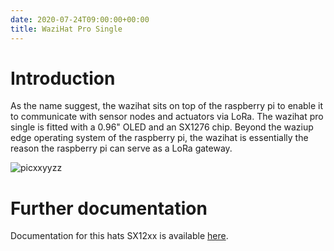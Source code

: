 ```yaml
---
date: 2020-07-24T09:00:00+00:00
title: WaziHat Pro Single
---
```


# Introduction

As the name suggest, the wazihat sits on top of the raspberry pi to enable it to communicate with sensor nodes and actuators via LoRa. The wazihat pro single is fitted with a 0.96" OLED and an SX1276 chip. Beyond the waziup edge operating system of the raspberry pi, the wazihat is essentially the reason the raspberry pi can serve as a LoRa gateway.

![picxxyyzz](img/pic1.png)

# Further documentation

Documentation for this hats SX12xx is available [here](https://cdn-shop.adafruit.com/product-files/3179/sx1276_77_78_79.pdf).

